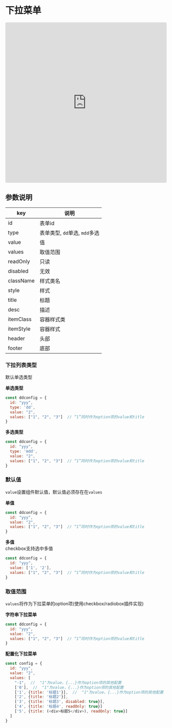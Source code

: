 # 下拉菜单

<iframe src="https://codesandbox.io/embed/cell-plugin-multity-select-mkiyw?fontsize=14&hidenavigation=1&theme=dark"
     style="width:100%; height:500px; border:0; border-radius: 4px; overflow:hidden;"
     title="cell-plugin-multity-select"
     allow="accelerometer; ambient-light-sensor; camera; encrypted-media; geolocation; gyroscope; hid; microphone; midi; payment; usb; vr; xr-spatial-tracking"
     sandbox="allow-forms allow-modals allow-popups allow-presentation allow-same-origin allow-scripts"
   ></iframe>

## 参数说明  

|  key   |  说明  |
|  ----  | ----  |
| id  | 表单id |
| type  | 表单类型, `dd`单选, `mdd`多选 |
| value  | 值 |
| values  | 取值范围 |
| readOnly  | 只读 |
| disabled  | 无效 |
| className  | 样式类名 |
| style  | 样式 |
| title  | 标题 |
| desc  | 描述 |
| itemClass  | 容器样式类 |
| itemStyle  | 容器样式 |
| header  | 头部 |
| footer  | 底部 |

### 下拉列表类型  

默认单选类型  

**单选类型**  

```js
const ddconfig = {
  id: "yyy",
  type: 'dd',
  value: "2",
  values: ["1", "2", "3"]  // “1”同时作为option项的value和title
}
```

**多选类型**  

```js
const ddconfig = {
  id: "yyy",
  type: 'mdd',
  value: "2",
  values: ["1", "2", "3"]  // “1”同时作为option项的value和title
}
```

### 默认值  

`value`设置组件默认值，默认值必须存在在`values`  

**单值**  

```js
const ddconfig = {
  id: "yyy",
  value: "2",
  values: ["1", "2", "3"]  // “1”同时作为option项的value和title
}
```

**多值**  
checkbox支持选中多值

```js
const ddconfig = {
  id: "yyy",
  value: ['1', '2'],
  values: ["1", "2", "3"]  // “1”同时作为option项的value和title
}
```

### 取值范围

`values`将作为下拉菜单的option项(使用checkbox/radiobox插件实现)  

**字符串下拉菜单**  

```js
const ddconfig = {
  id: "yyy",
  value: "2",
  values: ["1", "2", "3"]  // “1”同时作为option项的value和title
}
```

**配置化下拉菜单**  

```js
const config = {
  id: "yyy",
  value: "2",
  values: [
    "-1",  //  "1"为value，{...}作为option项的其他配置
    ['0'],  //  "1"为value，{...}作为option项的其他配置
    ['1', {title: '标题1'}],  //  "1"为value，{...}作为option项的其他配置
    ['2', {title: '标题2'}],
    ['3', {title: '标题3', disabled: true}],
    ['4', {title: '标题4', readOnly: true}]
    ['5', {title: (<div>标题5</div>), readOnly: true}]
  ]
}
```
